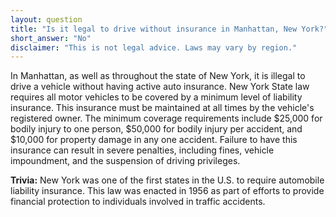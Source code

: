 ```yaml
---
layout: question
title: "Is it legal to drive without insurance in Manhattan, New York?"
short_answer: "No"
disclaimer: "This is not legal advice. Laws may vary by region."
---
```


In Manhattan, as well as throughout the state of New York, it is illegal to drive a vehicle without having active auto insurance. New York State law requires all motor vehicles to be covered by a minimum level of liability insurance. This insurance must be maintained at all times by the vehicle's registered owner. The minimum coverage requirements include $25,000 for bodily injury to one person, $50,000 for bodily injury per accident, and $10,000 for property damage in any one accident. Failure to have this insurance can result in severe penalties, including fines, vehicle impoundment, and the suspension of driving privileges.

**Trivia:** New York was one of the first states in the U.S. to require automobile liability insurance. This law was enacted in 1956 as part of efforts to provide financial protection to individuals involved in traffic accidents.
